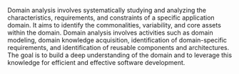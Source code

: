 Domain analysis involves systematically studying and analyzing the characteristics, requirements, and constraints of a specific application domain. It aims to identify the commonalities, variability, and core assets within the domain. Domain analysis involves activities such as domain modeling, domain knowledge acquisition, identification of domain-specific requirements, and identification of reusable components and architectures. The goal is to build a deep understanding of the domain and to leverage this knowledge for efficient and effective software development.